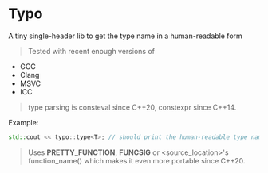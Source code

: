# Typo
A tiny single-header lib to get the type name in a human-readable form

> Tested with recent enough versions of
- GCC
- Clang
- MSVC
- ICC

> type parsing is consteval since C++20, constexpr since C++14.

Example: 
```C++
std::cout << typo::type<T>; // should print the human-readable type name with qualifiers
```

> Uses __PRETTY_FUNCTION__, __FUNCSIG__ or <source_location>'s function_name() which makes it even more portable since C++20.
